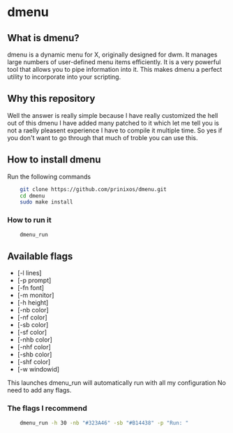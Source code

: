 # dmenu

## What is dmenu?

dmenu is a dynamic menu for X, originally designed for dwm. It manages large numbers of user-defined menu items efficiently. It is a very powerful tool that allows you to pipe information into it. This makes dmenu a perfect utility to incorporate into your scripting.

## Why this repository

Well the answer is really simple because I have really customized the hell out of this dmenu I have added many patched to it which let me tell you is not a raelly pleasent experience I have to compile it multiple time. So yes if you don't want to go through that much of troble you can use this.

## How to install dmenu

Run the following commands

```bash
    git clone https://github.com/prinixos/dmenu.git
    cd dmenu
    sudo make install
```

### How to run it

```bash
    dmenu_run
```

## Available flags

- [-l lines]
- [-p prompt]
- [-fn font]
- [-m monitor]
- [-h height]
- [-nb color]
- [-nf color]
- [-sb color]
- [-sf color]
- [-nhb color]
- [-nhf color]
- [-shb color]
- [-shf color]
- [-w windowid]

This launches dmenu_run will automatically run with all my configuration No need to add any flags.

### The flags I recommend

```bash
    dmenu_run -h 30 -nb "#323A46" -sb "#B14438" -p "Run: "
```

